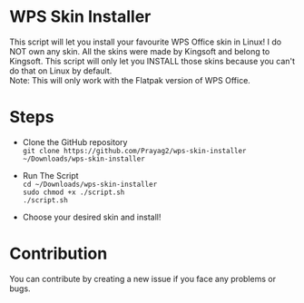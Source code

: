 # WPS Skin Installer
This script will let you install your favourite WPS Office skin in Linux! I do NOT own any skin. All the skins were made by Kingsoft and belong to Kingsoft. This script will only let you INSTALL those skins because you can't do that on Linux by default.  
Note: This will only work with the Flatpak version of WPS Office.
  
# Steps
- Clone the GitHub repository  
  `git clone https://github.com/Prayag2/wps-skin-installer ~/Downloads/wps-skin-installer`
- Run The Script  
  `cd ~/Downloads/wps-skin-installer`  
  `sudo chmod +x ./script.sh`  
  `./script.sh`
  
- Choose your desired skin and install! 
  
# Contribution
You can contribute by creating a new issue if you face any problems or bugs.
